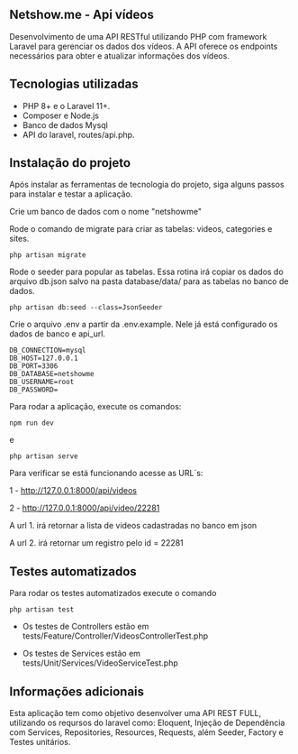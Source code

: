 

## Netshow.me - Api vídeos 

Desenvolvimento de uma API RESTful utilizando PHP com framework Laravel para gerenciar os dados dos vídeos. A API oferece os endpoints necessários para obter e atualizar informações dos vídeos.

## Tecnologias utilizadas

- PHP 8+ e o Laravel 11+.
- Composer e Node.js
- Banco de dados Mysql
- API do laravel, routes/api.php.


## Instalação do projeto

Após instalar as ferramentas de tecnologia do projeto, siga alguns passos para instalar e testar a aplicação.

Crie um banco de dados com o nome "netshowme"

Rode o comando de migrate para criar as tabelas: videos, categories e sites.

````
php artisan migrate
````

Rode o seeder para popular as tabelas. Essa rotina irá copiar os dados do arquivo db.json salvo na pasta database/data/ para as tabelas no banco de dados.  

````
php artisan db:seed --class=JsonSeeder
````

Crie o arquivo .env a partir da .env.example. Nele já está configurado os dados de banco e api_url.

 ````
DB_CONNECTION=mysql
DB_HOST=127.0.0.1
DB_PORT=3306
DB_DATABASE=netshowme
DB_USERNAME=root
DB_PASSWORD= 
````

Para rodar a aplicação, execute os comandos: 


````
npm run dev
````

e

````
php artisan serve
````

Para verificar se está funcionando acesse as URL´s:

1 - http://127.0.0.1:8000/api/videos

2 - http://127.0.0.1:8000/api/video/22281

A url 1. irá retornar a lista de videos cadastradas no banco em json

A url 2. irá retornar um registro pelo id = 22281


## Testes automatizados

Para rodar os testes automatizados execute o comando
````
php artisan test
````

- Os testes de Controllers estão em tests/Feature/Controller/VideosControllerTest.php

- Os testes de Services estão em tests/Unit/Services/VideoServiceTest.php


## Informações adicionais

Esta aplicação tem como objetivo desenvolver uma API REST FULL, utilizando os reqursos do laravel como: Eloquent, Injeção de Dependência com Services, Repositories, Resources, Requests, além Seeder, Factory e Testes unitários.




 